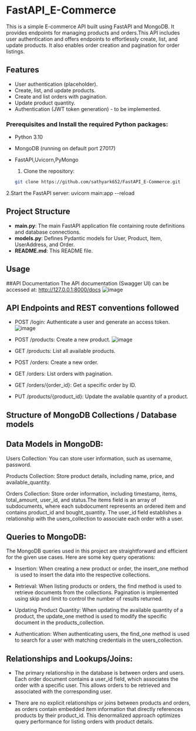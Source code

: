 # FastAPI_E-Commerce
This is a simple E-commerce API built using FastAPI and MongoDB. It provides endpoints for managing products and orders.This API includes user authentication and offers endpoints to effortlessly create, list, and update products. It also enables order creation and pagination for order listings.

## Features

- User authentication (placeholder).
- Create, list, and update products.
- Create and list orders with pagination.
- Update product quantity.
- Authentication (JWT token generation) - to be implemented.

 ### Prerequisites and Install the required Python packages:

- Python 3.10
- MongoDB (running on default port 27017)
- FastAPI,Uvicorn,PyMongo

  1. Clone the repository:
   ```bash
   git clone https://github.com/sathyark652/FastAPI_E-Commerce.git

  
 2.Start the FastAPI server:
       uvicorn main:app --reload

## Project Structure

- **main.py**: The main FastAPI application file containing route definitions and database connections.
- **models.py**: Defines Pydantic models for User, Product, Item, UserAddress, and Order.
- **README.md**: This README file.

## Usage

##API Documentation
The API documentation (Swagger UI) can be accessed at:
http://127.0.0.1:8000/docs
![image](https://github.com/sathyark652/FastAPI_E-Commerce/assets/117423140/4df5a09d-5e20-4c31-97a9-2526f2efbad0)


## API Endpoints and  REST conventions followed

- POST /login: Authenticate a user and generate an access token.
  ![image](https://github.com/sathyark652/FastAPI_E-Commerce/assets/117423140/6226fb94-e0f2-49ed-8c46-e73af162118f)

- POST /products: Create a new product.
  ![image](https://github.com/sathyark652/FastAPI_E-Commerce/assets/117423140/0ffa296b-e2f7-4c21-8ffe-9e9d643b2853)

- GET /products: List all available products.
- POST /orders: Create a new order.
- GET /orders: List orders with pagination.
- GET /orders/{order_id}: Get a specific order by ID.
- PUT /products/{product_id}: Update the available quantity of a product.


## Structure of MongoDB Collections / Database models

## Data Models in MongoDB:

Users Collection:
You can store user information, such as username, password.

Products Collection:
Store product details, including name, price, and available_quantity.

Orders Collection:
Store order information, including timestamp, items, total_amount, user_id, and status.The items field is an array of subdocuments, where each subdocument represents an ordered item and contains product_id and bought_quantity.
The user_id field establishes a relationship with the users_collection to associate each order with a user.

## Queries to MongoDB:
The MongoDB queries used in this project are straightforward and efficient for the given use cases. Here are some key query operations:

- Insertion: When creating a new product or order, the insert_one method is used to insert the data into the respective collections.

- Retrieval: When listing products or orders, the find method is used to retrieve documents from the collections. Pagination is implemented using skip and limit to control the number of results returned.

- Updating Product Quantity: When updating the available quantity of a product, the update_one method is used to modify the specific document in the products_collection.
- Authentication: When authenticating users, the find_one method is used to search for a user with matching credentials in the users_collection.

## Relationships and Lookups/Joins:

- The primary relationship in the database is between orders and users. Each order document contains a user_id field, which associates the order with a specific user. This allows orders to be retrieved and associated with the corresponding user.

- There are no explicit relationships or joins between products and orders, as orders contain embedded item information that directly references products by their product_id. This denormalized approach optimizes query performance for listing orders with product details.

















  
